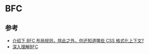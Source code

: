 
# BFC



## 参考
- [介绍下 BFC 布局规则，除此之外，你还知道哪些 CSS 格式化上下文?](https://mp.weixin.qq.com/s/I1FHJRVjd4Ni-pS4by6XvQ)
- [深入理解BFC](https://github.com/ljianshu/Blog/issues/15)